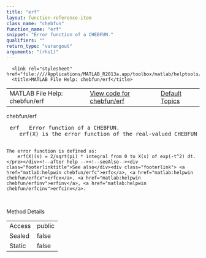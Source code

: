 ```yaml
---
title: "erf"
layout: function-reference-item
class_name: "chebfun"
function_name: "erf"
snippet: "Error function of a CHEBFUN."
qualifiers: ""
return_type: "varargout"
arguments: "(rhs1)"
---
```


<html>
   <head>
      <meta http-equiv="Content-Type" content="text/html; charset=utf-8">
   
      <link rel="stylesheet" href="file:////Applications/MATLAB_R2013a.app/toolbox/matlab/helptools/private/helpwin.css">
      <title>MATLAB File Help: chebfun/erf</title>
   </head>
   <body>
      <!--Single-page help-->
      <table border="0" cellspacing="0" width="100%">
         <tr class="subheader">
            <td class="headertitle">MATLAB File Help: chebfun/erf</td>
            <td class="subheader-left"><a href="matlab:edit chebfun/erf">View code for chebfun/erf</a></td>
            <td class="subheader-right"><a href="matlab:helpwin">Default Topics</a></td>
         </tr>
      </table>
      <div class="title">chebfun/erf</div>
      <div class="helptext"><pre><!--helptext --> <span class="helptopic">erf</span>   Error function of a CHEBFUN.
    <span class="helptopic">erf</span>(X) is the error function of the real-valued CHEBFUN X.
 
    The error function is defined as:
        erf(X)(s) = 2/sqrt(pi) * integral from 0 to X(s) of exp(-t^2) dt.</pre></div><!--after help --><!--seeAlso--><div class="footerlinktitle">See also</div><div class="footerlink"> <a href="matlab:helpwin chebfun/erfc">erfc</a>, <a href="matlab:helpwin chebfun/erfcx">erfcx</a>, <a href="matlab:helpwin chebfun/erfinv">erfinv</a>, <a href="matlab:helpwin chebfun/erfcinv">erfcinv</a>.
</div>
      <!--Method-->
      <div class="sectiontitle">Method Details</div>
      <table class="class-details">
         <tr>
            <td class="class-detail-label">Access</td>
            <td>public</td>
         </tr>
         <tr>
            <td class="class-detail-label">Sealed</td>
            <td>false</td>
         </tr>
         <tr>
            <td class="class-detail-label">Static</td>
            <td>false</td>
         </tr>
      </table>
   </body>
</html>
